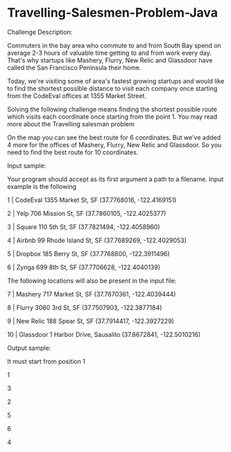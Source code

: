 Travelling-Salesmen-Problem-Java
================================

Challenge Description:

Commuters in the bay area who commute to and from South Bay spend on average 2-3 hours of valuable time getting to and from work every day. That's why startups like Mashery, Flurry, New Relic and Glassdoor have called the San Francisco Peninsula their home.

Today, we're visiting some of area's fastest growing startups and would like to find the shortest possible distance to visit each company once starting from the CodeEval offices at 1355 Market Street.

Solving the following challenge means finding the shortest possible route which visits each coordinate once starting from the point 1. You may read more about the Travelling salesman problem

On the map you can see the best route for 6 coordinates. But we've added 4 more for the offices of Mashery, Flurry, New Relic and Glassdoor. So you need to find the best route for 10 coordinates.

Input sample:

Your program should accept as its first argument a path to a filename. Input example is the following

1 | CodeEval 1355 Market St, SF (37.7768016, -122.4169151)

2 | Yelp 706 Mission St, SF (37.7860105, -122.4025377)

3 | Square 110 5th St, SF (37.7821494, -122.4058960)

4 | Airbnb 99 Rhode Island St, SF (37.7689269, -122.4029053)

5 | Dropbox 185 Berry St, SF (37.7768800, -122.3911496)

6 | Zynga 699 8th St, SF (37.7706628, -122.4040139)

The following locations will also be present in the input file: 

7 | Mashery 717 Market St, SF (37.7870361, -122.4039444) 

8 | Flurry 3060 3rd St, SF (37.7507903, -122.3877184) 

9 | New Relic 188 Spear St, SF (37.7914417, -122.3927229) 

10 | Glassdoor 1 Harbor Drive, Sausalito (37.8672841, -122.5010216)

Output sample:

It must start from position 1

1

3

2

5

6

4
